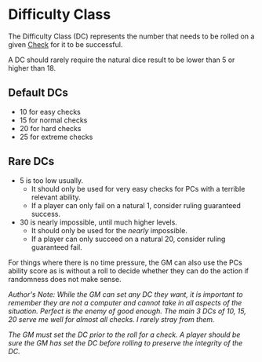 # Difficulty Class

The Difficulty Class (DC) represents the number that needs to be rolled on a given [Check](Check.md) for it to be successful. 

A DC should rarely require the natural dice result to be lower than 5 or higher than 18.
## Default DCs
- 10 for easy checks
- 15 for normal checks
- 20 for hard checks
- 25 for extreme checks 
## Rare DCs
- 5 is too low usually.
	- It should only be used for very easy checks for PCs with a terrible relevant ability.
	- If a player can only fail on a natural 1, consider ruling guaranteed success.
- 30 is nearly impossible, until much higher levels.
	- It should only be used for the *nearly* impossible.
	- If a player can only succeed on a natural 20, consider ruling guaranteed fail.

For things where there is no time pressure, the GM can also use the PCs ability score as is without a roll to decide whether they can do the action if randomness does not make sense.

*Author's Note:*
*While the GM can set any DC they want, it is important to remember they are not a computer and cannot take in all aspects of the situation. Perfect is the enemy of good enough. The main 3 DCs of 10, 15, 20 serve me well for almost all checks. I rarely stray from them.* 

*The GM must set the DC prior to the roll for a check. A player should be sure the GM has set the DC before rolling to preserve the integrity of the DC.*